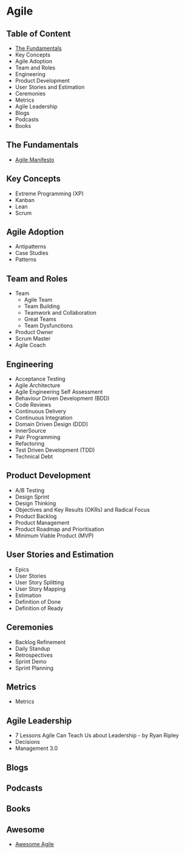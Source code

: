 # Agile

## Table of Content

* [The Fundamentals](#the-fundamentals)
* Key Concepts
* Agile Adoption
* Team and Roles
* Engineering
* Product Development
* User Stories and Estimation
* Ceremonies
* Metrics
* Agile Leadership
* Blogs
* Podcasts
* Books

## The Fundamentals

* [Agile Manifesto](http://agilemanifesto.org/)

## Key Concepts

* Extreme Programming (XP)
* Kanban
* Lean
* Scrum

## Agile Adoption

* Antipatterns
* Case Studies
* Patterns

## Team and Roles

* Team
  * Agile Team
  * Team Building
  * Teamwork and Collaboration
  * Great Teams
  * Team Dysfunctions
* Product Owner
* Scrum Master
* Agile Coach

## Engineering

* Acceptance Testing
* Agile Architecture
* Agile Engineering Self Assessment
* Behaviour Driven Development (BDD)
* Code Reviews
* Continuous Delivery
* Continuous Integration
* Domain Driven Design (DDD)
* InnerSource
* Pair Programming
* Refactoring
* Test Driven Development (TDD)
* Technical Debt

## Product Development

* A/B Testing
* Design Sprint
* Design Thinking
* Objectives and Key Results (OKRs) and Radical Focus
* Product Backlog
* Product Management
* Product Roadmap and Prioritisation
* Minimum Viable Product (MVP)

## User Stories and Estimation

* Epics
* User Stories
* User Story Splitting
* User Story Mapping
* Estimation
* Definition of Done
* Definition of Ready

## Ceremonies

* Backlog Refinement
* Daily Standup
* Retrospectives
* Sprint Demo
* Sprint Planning

## Metrics

* Metrics

## Agile Leadership

* 7 Lessons Agile Can Teach Us about Leadership - by Ryan Ripley
* Decisions
* Management 3.0

## Blogs

## Podcasts

## Books

## Awesome

* [Awesome Agile](https://github.com/lorabv/awesome-agile)
